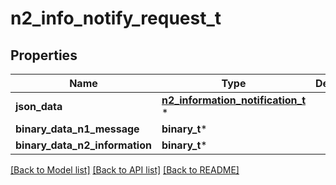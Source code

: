 # n2_info_notify_request_t

## Properties
Name | Type | Description | Notes
------------ | ------------- | ------------- | -------------
**json_data** | [**n2_information_notification_t**](n2_information_notification.md) \* |  | [optional] 
**binary_data_n1_message** | **binary_t*** |  | [optional] 
**binary_data_n2_information** | **binary_t*** |  | [optional] 

[[Back to Model list]](../README.md#documentation-for-models) [[Back to API list]](../README.md#documentation-for-api-endpoints) [[Back to README]](../README.md)


